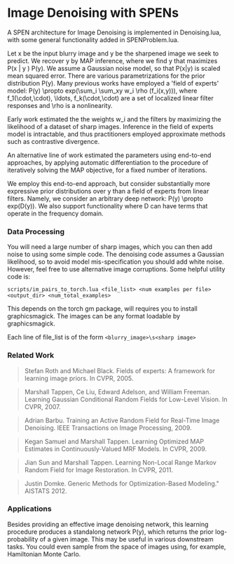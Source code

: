 
# Image Denoising with SPENs

A SPEN architecture for Image Denoising is implemented in Denoising.lua, with some general functionality added in SPENProblem.lua. 

Let x be the input blurry image and y be the sharpened image we seek to predict. We recover y by MAP inference, where we find y that maximizes P(x | y ) P(y). We assume a Gaussian noise model, so that P(x|y) is scaled mean squared error. There are various parametrizations for the prior distribution P(y). Many previous works have employed a 'field of experts' model: P(y) \propto exp(\sum_i \sum_xy w_i \rho (f_i(x,y))), where f_1(\cdot,\cdot), \ldots, f_k(\cdot,\cdot) are a set of localized linear filter responses and \rho is a nonlinearity. 

Early work estimated the the weights w_i and the filters by maximizing the likelihood of a dataset of sharp images. Inference in the field of experts model is intractable, and thus practitioners employed approximate methods such as contrastive divergence. 

An alternative line of work estimated the parameters using end-to-end approaches, by applying automatic differentiation to the procedure of iteratively solving the MAP objective, for a fixed number of iterations. 



<!--- #"Generic Methods for Optimization-Based Modeling." AISTATS 2012. [link](http://www.jmlr.org/proceedings/papers/v22/domke12/domke12.pdf). --->

We employ this end-to-end approach, but consider substantially more expressive prior distributions over y than a field of experts from linear filters. Namely, we consider an arbitrary deep network: P(y) \propto exp(D(y)). We also support functionality where D can have terms that operate in the frequency domain. 


### Data Processing
You will need a large number of sharp images, which you can then add noise to using some simple code. The denoising code assumes a Gaussian likelihood, so to avoid model mis-specification you should add white noise. However, feel free to use alternative image corruptions. Some helpful utility code is: 

`scripts/im_pairs_to_torch.lua <file_list> <num examples per file> <output_dir> <num_total_examples>`

This depends on the torch gm package, will requires you to install graphicsmagick. The images can be any format loadable by graphicsmagick.

Each line of file_list is of the form `<blurry_image>\s<sharp image>`



### Related Work
> Stefan Roth and Michael Black. Fields of experts: A framework for learning image priors. In CVPR, 2005.

> Marshall Tappen, Ce Liu, Edward Adelson, and William Freeman. Learning Gaussian Conditional Random Fields for Low-Level Vision. In CVPR, 2007.

> Adrian Barbu. Training an Active Random Field for Real-Time Image Denoising. IEEE Transactions on Image Processing, 2009.

> Kegan Samuel and Marshall Tappen. Learning Optimized MAP Estimates in Continuously-Valued MRF Models. In CVPR, 2009.

> Jian Sun and Marshall Tappen. Learning Non-Local Range Markov Random Field for Image Restoration. In CVPR, 2011.

> Justin Domke. Generic Methods for Optimization-Based Modeling." AISTATS 2012.

### Applications

Besides providing an effective image denoising network, this learning procedure produces a standalong network P(y), which returns the prior log-probability of a given image. This may be useful in various downstream tasks. You could even sample from the space of images using, for example, Hamiltonian Monte Carlo. 
